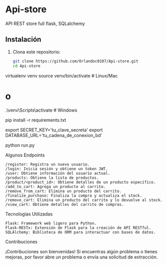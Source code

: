 # Api-store

API REST store full flask, SQLalchemy

## Instalación

1. Clona este repositorio:

   ```bash
   git clone https://github.com/Orlandoc0107/Api-store.git
   cd Api-store
   ```

virtualenv venv
source venv/bin/activate  # Linux/Mac
# o
.\venv\Scripts\activate  # Windows

pip install -r requirements.txt


export SECRET_KEY='tu_clave_secreta'
export DATABASE_URL='tu_cadena_de_conexion_bd'


python run.py


Algunos Endpoints

    /register: Registra un nuevo usuario.
    /login: Inicia sesión y obtiene un token JWT.
    /user: Obtiene información del usuario actual.
    /products: Obtiene la lista de productos.
    /product/<product_id>: Obtiene detalles de un producto específico.
    /add_to_cart: Agrega un producto al carrito.
    /remove_from_cart: Elimina un producto del carrito.
    /finalize_purchase: Finaliza la compra y actualiza el stock.
    /remove_cart: Elimina un producto del carrito y lo devuelve al stock.
    /view_cart: Obtiene detalles del carrito de compras.

Tecnologías Utilizadas

    Flask: Framework web ligero para Python.
    Flask-RESTx: Extensión de Flask para la creación de API RESTful.
    SQLAlchemy: Biblioteca de ORM para interactuar con bases de datos.

Contribuciones

¡Contribuciones son bienvenidas! Si encuentras algún problema o tienes mejoras, por favor abre un problema o envía una solicitud de extracción.


